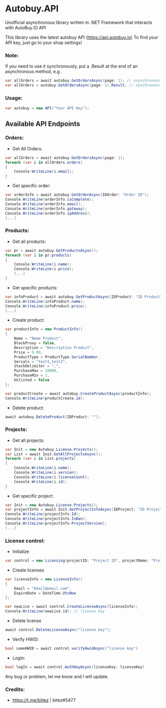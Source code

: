 # Autobuy.API
Unofficial asynchronous library written in .NET Framework that interacts with AutoBuy.IO API

This library uses the latest autobuy API (https://api.autobuy.io)
To find your API key, just go to your shop settings!


### Note:
If you need to use it synchronously, put a .Result at the end of an asynchronous method, e.g .

```csharp
var allOrders = await autobuy.GetOrdersAsync(page: 1); // asynchronous
var allOrders = autobuy.GetOrdersAsync(page: 1).Result; // synchronous
```

### Usage:
```csharp
var autobuy = new API("Your API Key");
```

## Available API Endpoints


### Orders:
- Get All Orders:
```csharp
var allOrders = await autobuy.GetOrdersAsync(page: 1);
foreach (var i in allOrders.orders)
{
    Console.WriteLine(i.email);
}
```
- Get specific order:
```csharp
var orderInfo = await autobuy.GetOrderAsync(IDOrder: "Order ID");
Console.WriteLine(orderInfo.isComplete);
Console.WriteLine(orderInfo.email);
Console.WriteLine(orderInfo.gateway);
Console.WriteLine(orderInfo.ipAddress);
(...)
```
### Products:
- Get all products:
```csharp
var pr = await autobuy.GetProductsAsync();
foreach (var i in pr.products)
{
    Console.WriteLine(i.name);
    Console.WriteLine(i.price);
    (...)
}
```
- Get specific products:
```csharp
var infoProduct = await autobuy.GetProductAsync(IDProduct: "ID Product");
Console.WriteLine(infoProduct.name);
Console.WriteLine(infoProduct.price);
(...)
```
- Create product:
```csharp
var productInfo = new ProductInfo()
{
    Name = "Name Product",
    BlockProxy = false,
    Description = "Description Product",
    Price = 9.99,
    ProductType = ProductType.SerialNumber,
    Serials = "test1,test2",
    StockDelimiter = ",",
    PurchaseMax = 10000,
    PurchaseMin = 1,
    Unlisted = false
};

var productCreate = await autobuy.CreateProductAsync(productInfo);
Console.WriteLine(productCreate.id);
```
- Delete product:
```csharp
await autobuy.DeleteProduct(IDProduct: "");
```
### Projects:
- Get all projects:
```csharp
var Init = new Autobuy.License.Projects();
var List = await Init.GetAllProjectsAsync();
foreach (var i in List.projects)
{
    Console.WriteLine(i.name);
    Console.WriteLine(i.version);
    Console.WriteLine(i.licenseCount);
    Console.WriteLine(i.id);
}
```
- Get specific project:
```csharp
var Init = new Autobuy.License.Projects();
var projectInfo = await Init.GetProjectInfoAsync(IDProject: "ID Project");
Console.WriteLine(projectInfo.Id);
Console.WriteLine(projectInfo.IsBan);
Console.WriteLine(projectInfo.ProjectVersion);
(...)
```
### License control:
- Initialize
```csharp
var control = new Licensing(projectID: "Project ID", projectName: "Project Name");
```

- Create licenses
```csharp
var licenseInfo = new LicenseInfo()
{
    Email = "Email@email.com",
    ExpireDate = DateTime.UtcNow
};

var newLice = await control.CreateLicenseAsync(licenseInfo);
Console.WriteLine(newLice.id); // license key
```
- Delete license
```csharp
await control.DeleteLicenseAsync("license key");
```
- Verify HWID:
```csharp
bool sameHWID = await control.verifyHwidAsync("license key")
```
- Login:
```csharp
bool logIn = await control.AuthKeyAsync(licenseKey: licenseKey)
```

Any bug or problem, let me know and I will update.

### Credits:
- https://t.me/biitez | bitez#5477
